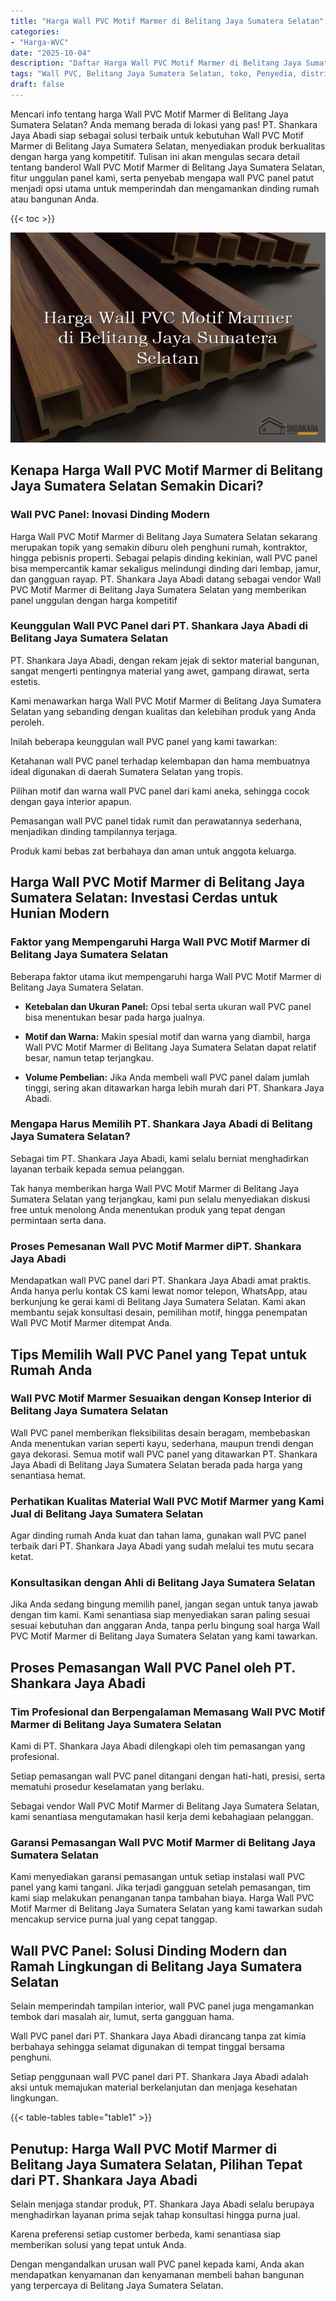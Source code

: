 ```yaml
---
title: "Harga Wall PVC Motif Marmer di Belitang Jaya Sumatera Selatan"
categories: 
- "Harga-WVC"
date: "2025-10-04"
description: "Daftar Harga Wall PVC Motif Marmer di Belitang Jaya Sumatera Selatan untuk tempat tinggal, office, dan gerai. Material terbaik, pilihan motif, pilihan warna modern, beserta layanan instalasi oleh tenaga ahli ahli dan garansi resmi!|Servis penyediaan Wall PVC Motif Marmer di Belitang Jaya Sumatera Selatan bagi keperluan tempat tinggal, office, atau ritel, beserta material terbaik dan instalasi oleh tim berpengalaman serta garansi resmi.|Solusi Wall PVC Motif Marmer di Belitang Jaya Sumatera Selatan yang terpercaya bagi tempat tinggal, kantor, dan gerai, dengan material unggulan dan instalasi ditangani oleh tim profesional serta jaminan resmi.|Distribusi Wall PVC Motif Marmer di Belitang Jaya Sumatera Selatan bagi hunian, perkantoran, dan toko, beserta produk unggulan dan pemasangan oleh tim profesional, disertai dengan jaminan resmi.}"
tags: "Wall PVC, Belitang Jaya Sumatera Selatan, toko, Penyedia, distributor"
draft: false
---
```


Mencari info tentang harga Wall PVC Motif Marmer di Belitang Jaya Sumatera Selatan? Anda memang berada di lokasi yang pas! PT. Shankara Jaya Abadi siap sebagai solusi terbaik untuk kebutuhan Wall PVC Motif Marmer di Belitang Jaya Sumatera Selatan, menyediakan produk berkualitas dengan harga yang kompetitif. Tulisan ini akan mengulas secara detail tentang banderol Wall PVC Motif Marmer di Belitang Jaya Sumatera Selatan, fitur unggulan panel kami, serta penyebab mengapa wall PVC panel patut menjadi opsi utama untuk memperindah dan mengamankan dinding rumah atau bangunan Anda.

{{< toc >}}

![Harga Wall PVC Motif Marmer di Belitang Jaya Sumatera Selatan](/images/Harga-WVC/Harga-Wall-PVC-Motif-Marmer-di-Belitang-Jaya-Sumatera-Selatan.png)


## Kenapa Harga Wall PVC Motif Marmer di Belitang Jaya Sumatera Selatan Semakin Dicari?

### Wall PVC Panel: Inovasi Dinding Modern

Harga Wall PVC Motif Marmer di Belitang Jaya Sumatera Selatan sekarang merupakan topik yang semakin diburu oleh penghuni rumah, kontraktor, hingga pebisnis properti. Sebagai pelapis dinding kekinian, wall PVC panel bisa mempercantik kamar sekaligus melindungi dinding dari lembap, jamur, dan gangguan rayap. PT. Shankara Jaya Abadi datang sebagai vendor Wall PVC Motif Marmer di Belitang Jaya Sumatera Selatan yang memberikan panel unggulan dengan harga kompetitif

### Keunggulan Wall PVC Panel dari PT. Shankara Jaya Abadi di Belitang Jaya Sumatera Selatan

PT. Shankara Jaya Abadi, dengan rekam jejak di sektor material bangunan, sangat mengerti pentingnya material yang awet, gampang dirawat, serta estetis.

Kami menawarkan harga Wall PVC Motif Marmer di Belitang Jaya Sumatera Selatan yang sebanding dengan kualitas dan kelebihan produk yang Anda peroleh.

Inilah beberapa keunggulan wall PVC panel yang kami tawarkan:

Ketahanan wall PVC panel terhadap kelembapan dan hama membuatnya ideal digunakan di daerah Sumatera Selatan yang tropis.

Pilihan motif dan warna wall PVC panel dari kami aneka, sehingga cocok dengan gaya interior apapun.

Pemasangan wall PVC panel tidak rumit dan perawatannya sederhana, menjadikan dinding tampilannya terjaga.

Produk kami bebas zat berbahaya dan aman untuk anggota keluarga.

## Harga Wall PVC Motif Marmer di Belitang Jaya Sumatera Selatan: Investasi Cerdas untuk Hunian Modern

### Faktor yang Mempengaruhi Harga Wall PVC Motif Marmer di Belitang Jaya Sumatera Selatan

Beberapa faktor utama ikut mempengaruhi harga Wall PVC Motif Marmer di Belitang Jaya Sumatera Selatan.

- **Ketebalan dan Ukuran Panel:** Opsi tebal serta ukuran wall PVC panel bisa menentukan besar pada harga jualnya.

- **Motif dan Warna:** Makin spesial motif dan warna yang diambil, harga Wall PVC Motif Marmer di Belitang Jaya Sumatera Selatan dapat relatif besar, namun tetap terjangkau.

- **Volume Pembelian:** Jika Anda membeli wall PVC panel dalam jumlah tinggi, sering akan ditawarkan harga lebih murah dari PT. Shankara Jaya Abadi.

### Mengapa Harus Memilih PT. Shankara Jaya Abadi di Belitang Jaya Sumatera Selatan?

Sebagai tim PT. Shankara Jaya Abadi, kami selalu berniat menghadirkan layanan terbaik kepada semua pelanggan.

Tak hanya memberikan harga Wall PVC Motif Marmer di Belitang Jaya Sumatera Selatan yang terjangkau, kami pun selalu menyediakan diskusi free untuk menolong Anda menentukan produk yang tepat dengan permintaan serta dana.

### Proses Pemesanan Wall PVC Motif Marmer diPT. Shankara Jaya Abadi

Mendapatkan wall PVC panel dari PT. Shankara Jaya Abadi amat praktis. Anda hanya perlu kontak CS kami lewat nomor telepon, WhatsApp, atau berkunjung ke gerai kami di Belitang Jaya Sumatera Selatan. Kami akan membantu sejak konsultasi desain, pemilihan motif, hingga penempatan Wall PVC Motif Marmer ditempat Anda.

## Tips Memilih Wall PVC Panel yang Tepat untuk Rumah Anda

### Wall PVC Motif Marmer Sesuaikan dengan Konsep Interior di Belitang Jaya Sumatera Selatan

Wall PVC panel memberikan fleksibilitas desain beragam, membebaskan Anda menentukan varian seperti kayu, sederhana, maupun trendi dengan gaya dekorasi. Semua motif wall PVC panel yang ditawarkan PT. Shankara Jaya Abadi di Belitang Jaya Sumatera Selatan berada pada harga yang senantiasa hemat.

### Perhatikan Kualitas Material Wall PVC Motif Marmer yang Kami Jual di Belitang Jaya Sumatera Selatan

Agar dinding rumah Anda kuat dan tahan lama, gunakan wall PVC panel terbaik dari PT. Shankara Jaya Abadi yang sudah melalui tes mutu secara ketat.

### Konsultasikan dengan Ahli di Belitang Jaya Sumatera Selatan

Jika Anda sedang bingung memilih panel, jangan segan untuk tanya jawab dengan tim kami. Kami senantiasa siap menyediakan saran paling sesuai sesuai kebutuhan dan anggaran Anda, tanpa perlu bingung soal harga Wall PVC Motif Marmer di Belitang Jaya Sumatera Selatan yang kami tawarkan.

## Proses Pemasangan Wall PVC Panel oleh PT. Shankara Jaya Abadi

### Tim Profesional dan Berpengalaman Memasang Wall PVC Motif Marmer di Belitang Jaya Sumatera Selatan

Kami di PT. Shankara Jaya Abadi dilengkapi oleh tim pemasangan yang profesional.

Setiap pemasangan wall PVC panel ditangani dengan hati-hati, presisi, serta mematuhi prosedur keselamatan yang berlaku.

Sebagai vendor Wall PVC Motif Marmer di Belitang Jaya Sumatera Selatan, kami senantiasa mengutamakan hasil kerja demi kebahagiaan pelanggan.

### Garansi Pemasangan Wall PVC Motif Marmer di Belitang Jaya Sumatera Selatan

Kami menyediakan garansi pemasangan untuk setiap instalasi wall PVC panel yang kami tangani. Jika terjadi gangguan setelah pemasangan, tim kami siap melakukan penanganan tanpa tambahan biaya. Harga Wall PVC Motif Marmer di Belitang Jaya Sumatera Selatan yang kami tawarkan sudah mencakup service purna jual yang cepat tanggap.

## Wall PVC Panel: Solusi Dinding Modern dan Ramah Lingkungan di Belitang Jaya Sumatera Selatan

Selain memperindah tampilan interior, wall PVC panel juga mengamankan tembok dari masalah air, lumut, serta gangguan hama.

Wall PVC panel dari PT. Shankara Jaya Abadi dirancang tanpa zat kimia berbahaya sehingga selamat digunakan di tempat tinggal bersama penghuni.

Setiap penggunaan wall PVC panel dari PT. Shankara Jaya Abadi adalah aksi untuk memajukan material berkelanjutan dan menjaga kesehatan lingkungan.

{{< table-tables table="table1" >}}

## Penutup: Harga Wall PVC Motif Marmer di Belitang Jaya Sumatera Selatan, Pilihan Tepat dari PT. Shankara Jaya Abadi

Selain menjaga standar produk, PT. Shankara Jaya Abadi selalu berupaya menghadirkan layanan prima sejak tahap konsultasi hingga purna jual.

Karena preferensi setiap customer berbeda, kami senantiasa siap memberikan solusi yang tepat untuk Anda.

Dengan mengandalkan urusan wall PVC panel kepada kami, Anda akan mendapatkan kenyamanan dan kenyamanan membeli bahan bangunan yang terpercaya di Belitang Jaya Sumatera Selatan.
